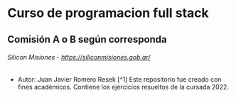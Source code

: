 # Curso de programacion full stack
## Comisión A o B según corresponda
###### Silicon Misiones - https://siliconmisiones.gob.ar/
- Autor: Juan Javier Romero Resek
[^1] Este repositorio fue creado con fines académicos. Contiene
los ejercicios resueltos de la cursada 2022.
